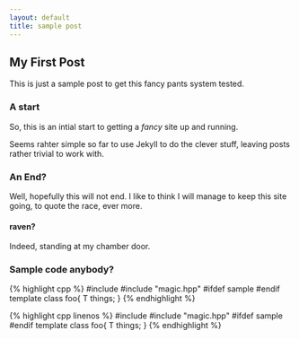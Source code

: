 ```yaml
---
layout: default
title: sample post
---
```


## My First Post

This is just a sample post to get this fancy pants system tested.

### A start

So, this is an intial start to getting a *fancy* site up and running.

Seems rahter simple so far to use Jekyll to do the clever stuff, leaving posts rather trivial to work with.

### An End?

Well, hopefully this will not end. I like to think I will manage to keep this site going, to quote the race, ever more.

#### raven?

Indeed, standing at my chamber door.

### Sample code anybody?

{% highlight cpp %}
#include <string>
#include "magic.hpp"
#ifdef sample
#endif
template<typename T>
class foo{
        T things;
}
{% endhighlight %}

{% highlight cpp linenos %}
#include <string>
#include "magic.hpp"
#ifdef sample
#endif
template<typename T>
class foo{
	T things;
}
{% endhighlight %}
